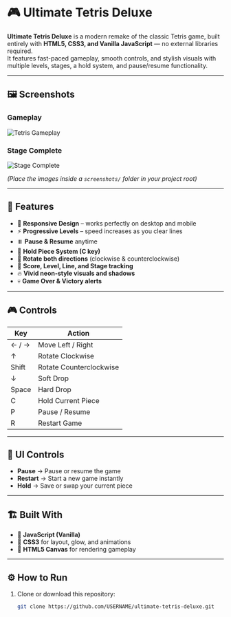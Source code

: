 # 🎮 Ultimate Tetris Deluxe

**Ultimate Tetris Deluxe** is a modern remake of the classic Tetris game, built entirely with **HTML5, CSS3, and Vanilla JavaScript** — no external libraries required.  
It features fast-paced gameplay, smooth controls, and stylish visuals with multiple levels, stages, a hold system, and pause/resume functionality.

---

## 🖼️ Screenshots

### Gameplay
![Tetris Gameplay](screenshots/gameplay1.png)

### Stage Complete
![Stage Complete](screenshots/gameplay2.png)

*(Place the images inside a `screenshots/` folder in your project root)*

---

## 🚀 Features

- 🧱 **Responsive Design** – works perfectly on desktop and mobile  
- ⚡ **Progressive Levels** – speed increases as you clear lines  
- ⏸️ **Pause & Resume** anytime  
- 💾 **Hold Piece System (C key)**  
- 🔄 **Rotate both directions** (clockwise & counterclockwise)  
- 🎯 **Score, Level, Line, and Stage tracking**  
- 🔥 **Vivid neon-style visuals and shadows**  
- 💀 **Game Over & Victory alerts**  

---

## 🎮 Controls

| Key | Action |
|------|--------|
| ← / → | Move Left / Right |
| ↑ | Rotate Clockwise |
| Shift | Rotate Counterclockwise |
| ↓ | Soft Drop |
| Space | Hard Drop |
| C | Hold Current Piece |
| P | Pause / Resume |
| R | Restart Game |

---

## 🧩 UI Controls

- **Pause** → Pause or resume the game  
- **Restart** → Start a new game instantly  
- **Hold** → Save or swap your current piece  

---

## 🏗️ Built With

- 🧠 **JavaScript (Vanilla)**  
- 🎨 **CSS3** for layout, glow, and animations  
- 🧱 **HTML5 Canvas** for rendering gameplay  

---

## ⚙️ How to Run

1. Clone or download this repository:
   ```bash
   git clone https://github.com/USERNAME/ultimate-tetris-deluxe.git
